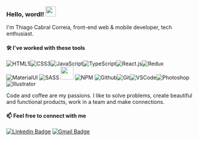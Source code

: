 ### Hello, wordl!  <img src="https://media.giphy.com/media/hvRJCLFzcasrR4ia7z/giphy.gif" width="27px">

I'm Thiago Cabral Correia, front-end web & mobile developer, tech enthusiast. 

#### 🛠️ I've worked with these tools

![HTML5](https://img.icons8.com/color/37/html-5.png)![CSS3](https://img.icons8.com/color/37/css3.png)![JavaScript](https://img.icons8.com/color/37/javascript.png)![TypeScript](https://img.icons8.com/color/37/typescript.png)![React.js](https://img.icons8.com/color/37/react-native.png)![Redux](https://img.icons8.com/color/37/redux.png) ![MaterialUI](https://img.icons8.com/color/37/material-ui.png) ![SASS](https://img.icons8.com/color/37/sass.png) <img height="34" src="https://upload.wikimedia.org/wikipedia/commons/thumb/d/d5/Tailwind_CSS_Logo.svg/2048px-Tailwind_CSS_Logo.svg.png"> ![NPM](https://img.icons8.com/color/37/npm.png) ![Github](https://img.icons8.com/material-outlined/37/github.png)![Git](https://img.icons8.com/color/37/git.png)![VSCode](https://img.icons8.com/color/37/visual-studio-code-2019.png)![Photoshop](https://img.icons8.com/color/37/adobe-photoshop--v1.png)![Illustrator](https://img.icons8.com/color/37/adobe-illustrator--v1.png)

Code and coffee are my passions. I like to solve problems, create beautiful and functional products, work in a team and make connections.

#### 📫 Feel free to connect with me
[![Linkedin Badge](https://img.shields.io/badge/-Thiago%20Cabral%20Correia-6633cc?style=flat-square&logo=Linkedin&logoColor=white&link=https://www.linkedin.com/in/thiago-cabral-correia/)](https://www.linkedin.com/in/thiago-cabral-correia/) [![Gmail Badge](https://img.shields.io/badge/-thiagocabralcorreia@gmail.com-6633cc?style=flat-square&logo=Gmail&logoColor=white&link=mailto:thiagocabralcorreia@gmail.com)](mailto:thiagocabralcorreia@gmail.com)
